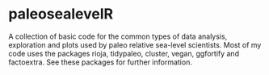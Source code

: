 # paleosealevelR
A collection of basic code for the common types of data analysis, exploration and plots used by paleo relative sea-level scientists. Most of my code uses the packages rioja, tidypaleo, cluster, vegan, ggfortify and factoextra. See these packages for further information. 
